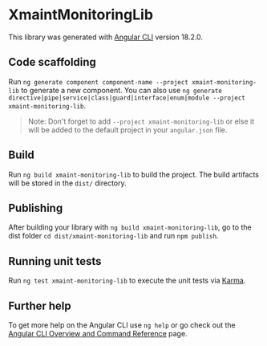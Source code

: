 # XmaintMonitoringLib

This library was generated with [Angular CLI](https://github.com/angular/angular-cli) version 18.2.0.

## Code scaffolding

Run `ng generate component component-name --project xmaint-monitoring-lib` to generate a new component. You can also use `ng generate directive|pipe|service|class|guard|interface|enum|module --project xmaint-monitoring-lib`.
> Note: Don't forget to add `--project xmaint-monitoring-lib` or else it will be added to the default project in your `angular.json` file. 

## Build

Run `ng build xmaint-monitoring-lib` to build the project. The build artifacts will be stored in the `dist/` directory.

## Publishing

After building your library with `ng build xmaint-monitoring-lib`, go to the dist folder `cd dist/xmaint-monitoring-lib` and run `npm publish`.

## Running unit tests

Run `ng test xmaint-monitoring-lib` to execute the unit tests via [Karma](https://karma-runner.github.io).

## Further help

To get more help on the Angular CLI use `ng help` or go check out the [Angular CLI Overview and Command Reference](https://angular.dev/tools/cli) page.
